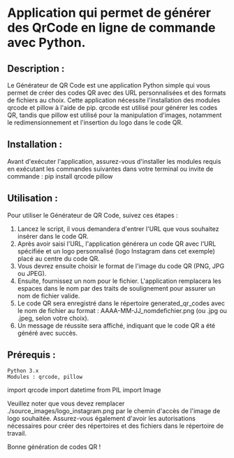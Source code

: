 # Application qui permet de générer des QrCode en ligne de commande avec Python.
## Description :
Le Générateur de QR Code est une application Python simple qui vous permet de créer des codes QR avec des URL personnalisées et des formats de fichiers au choix. Cette application nécessite l'installation des modules qrcode et pillow à l'aide de pip. qrcode est utilisé pour générer les codes QR, tandis que pillow est utilisé pour la manipulation d'images, notamment le redimensionnement et l'insertion du logo dans le code QR.

## Installation :
Avant d'exécuter l'application, assurez-vous d'installer les modules requis en exécutant les commandes suivantes dans votre terminal ou invite de commande :
pip install qrcode pillow

## Utilisation :
Pour utiliser le Générateur de QR Code, suivez ces étapes :
1. Lancez le script, il vous demandera d'entrer l'URL que vous souhaitez insérer dans le code QR.
1. Après avoir saisi l'URL, l'application générera un code QR avec l'URL spécifiée et un logo personnalisé (logo Instagram dans cet exemple) placé au centre du code QR.
1. Vous devrez ensuite choisir le format de l'image du code QR (PNG, JPG ou JPEG).
1. Ensuite, fournissez un nom pour le fichier. L'application remplacera les espaces dans le nom par des traits de soulignement pour assurer un nom de fichier valide.
1. Le code QR sera enregistré dans le répertoire generated_qr_codes avec le nom de fichier au format : AAAA-MM-JJ_nomdefichier.png (ou .jpg ou .jpeg, selon votre choix).
1. Un message de réussite sera affiché, indiquant que le code QR a été généré avec succès.

## Prérequis :
    Python 3.x
    Modules : qrcode, pillow
    
import qrcode
import datetime
from PIL import Image

Veuillez noter que vous devez remplacer ./source_images/logo_instagram.png par le chemin d'accès de l'image de logo souhaitée. Assurez-vous également d'avoir les autorisations nécessaires pour créer des répertoires et des fichiers dans le répertoire de travail.

Bonne génération de codes QR !
